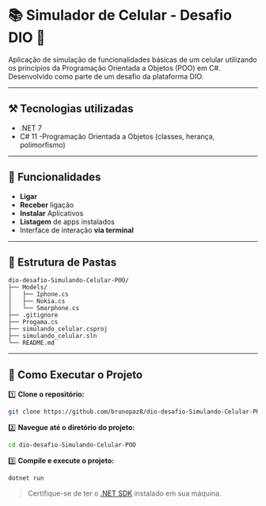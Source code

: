 # 📚 Simulador de Celular - Desafio DIO 📱

Aplicação de simulação de funcionalidades básicas de um celular utilizando os princípios da Programação Orientada a Objetos (POO) em C#. Desenvolvido como parte de um desafio da plataforma DIO.

---

## ⚒️ Tecnologias utilizadas
* .NET 7
* C# 11
   -Programação Orientada a Objetos (classes, herança, polimorfismo)

---

## 🔧 Funcionalidades
* **Ligar**
* **Receber** ligação
* **Instalar** Aplicativos
* **Listagem** de apps instalados
* Interface de interação **via terminal**

---

## 📂 Estrutura de Pastas

```
dio-desafio-Simulando-Celular-POO/
├── Models/
│   ├── Iphone.cs
│   ├── Nokia.cs
│   └── Smarphone.cs
├── .gitignore
├── Progama.cs
├── simulando_celular.csproj
├── simulando_celular.sln
└── README.md
```

---

## 🚀 Como Executar o Projeto

1️⃣ **Clone o repositório:**

   ```bash
   git clone https://github.com/brunopaz8/dio-desafio-Simulando-Celular-POO.git
   ```

2️⃣ **Navegue até o diretório do projeto:**

   ```bash
   cd dio-desafio-Simulando-Celular-POO
   ```

3️⃣ **Compile e execute o projeto:**

   ```bash
   dotnet run
   ```

   > Certifique-se de ter o [.NET SDK](https://dotnet.microsoft.com/download) instalado em sua máquina.



